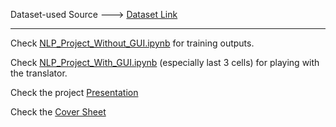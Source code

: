 Dataset-used Source --->  [Dataset Link](https://data.mendeley.com/datasets/6k97jty9xg/5)

-------------------------------------------------------------------------------------------------------------------------------------------

Check [NLP_Project_Without_GUI.ipynb](NLP_Project_Without_GUI.ipynb) for training outputs.

Check [NLP_Project_With_GUI.ipynb](NLP_Project_With_GUI.ipynb) (especially last 3 cells) for playing with the translator.

Check the project [Presentation](NLP%20Presentation.pdf)

Check the [Cover Sheet](NLP%20Cover%20Sheet.pdf)
